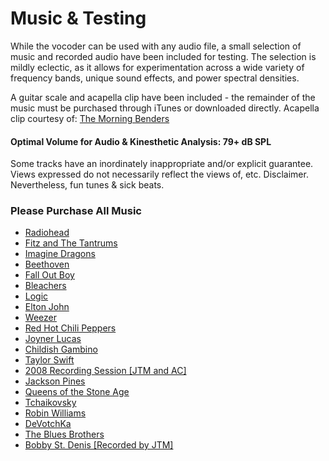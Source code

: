 # Music & Testing
While the vocoder can be used with any audio file, a small selection of music and recorded audio have been included for testing. The selection is mildly eclectic, as it allows for experimentation across a wide variety of frequency bands, unique sound effects, and power spectral densities. 

A guitar scale and acapella clip have been included - the remainder of the music must be purchased through iTunes or downloaded directly. Acapella clip courtesy of: [The Morning Benders](https://itun.es/us/6U4tv?i=357534656) 

#### Optimal Volume for Audio & Kinesthetic Analysis: 79+ dB SPL

Some tracks have an inordinately inappropriate and/or explicit guarantee. Views expressed do not necessarily reflect the views of, etc. Disclaimer. Nevertheless, fun tunes & sick beats.

### Please Purchase All Music ###
* [Radiohead](https://itunes.apple.com/us/album/everything-in-its-right-place/id1097862870?i=1097863108)
* [Fitz and The Tantrums](https://music.apple.com/us/album/fool/1262462639?i=1262462644)
* [Imagine Dragons](https://music.apple.com/us/album/thunder/1411625594?i=1411629089)
* [Beethoven](https://music.apple.com/us/album/symphony-no-2-in-d-op-36-iv-allegro-molto/1452136976?i=1452137968)
* [Fall Out Boy](https://music.apple.com/us/album/wilson-expensive-mistakes/1440904777?i=1440904979)
* [Bleachers](https://music.apple.com/us/album/youre-still-a-mystery/884282118?i=884282149)
* [Logic](https://music.apple.com/us/album/flexicution/1440891782?i=1440891790)
* [Elton John](https://music.apple.com/us/album/the-bitch-is-back/1440912739?i=1440912747)
* [Weezer](https://music.apple.com/us/album/mexican-fender/1270328038?i=1270328048)
* [Red Hot Chili Peppers](https://music.apple.com/us/album/make-you-feel-better/945562992?i=945569019)
* [Joyner Lucas](https://music.apple.com/us/album/isis-feat-logic/1464996782?i=1464996799)
* [Childish Gambino](https://itunes.apple.com/us/album/freaks-and-geeks/1334324193?i=1334326097)
* [Taylor Swift](https://music.apple.com/us/album/holy-ground-taylors-version/1590368448?i=1590368464)
* [2008 Recording Session [JTM and AC]](../Music/08_This_Isn't_It.m4a) 
* [Jackson Pines](https://music.apple.com/us/album/even-when-im-gone/1779944939?i=1779944940)
* [Queens of the Stone Age](https://music.apple.com/us/album/the-way-you-used-to-do/1586488985?i=1586489509)
* [Tchaikovsky](https://music.apple.com/us/album/the-nutcracker-suite-op-71a-russian-dance/1494520431?i=1494520438)
* [Robin Williams](https://music.apple.com/us/album/mens-parts/251045206?i=251045395)
* [DeVotchKa](https://itunes.apple.com/us/album/how-it-ends/id275718968?i=275719055)
* [The Blues Brothers](https://itunes.apple.com/us/album/everybody-needs-somebody-to-love/id452584443?i=452584459)
* [Bobby St. Denis [Recorded by JTM]](../Music/You_Without_Me.m4a)




